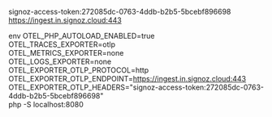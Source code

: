 signoz-access-token:272085dc-0763-4ddb-b2b5-5bcebf896698
https://ingest.in.signoz.cloud:443

env OTEL_PHP_AUTOLOAD_ENABLED=true \
    OTEL_TRACES_EXPORTER=otlp \
    OTEL_METRICS_EXPORTER=none \
    OTEL_LOGS_EXPORTER=none \
    OTEL_EXPORTER_OTLP_PROTOCOL=http \
    OTEL_EXPORTER_OTLP_ENDPOINT=https://ingest.in.signoz.cloud:443 \
    OTEL_EXPORTER_OTLP_HEADERS="signoz-access-token:272085dc-0763-4ddb-b2b5-5bcebf896698" \
    php -S localhost:8080
